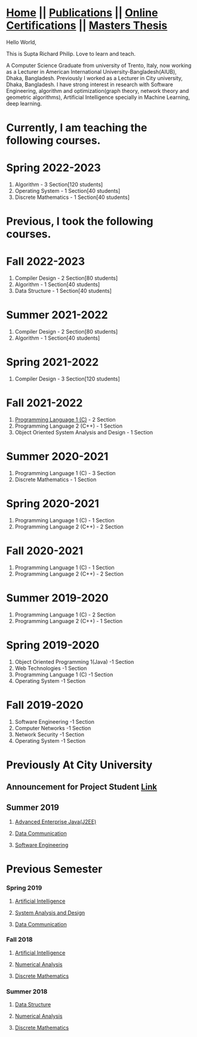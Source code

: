 # [Home](https://suptaphilip.github.io/)  ||  [Publications](/publications.md/)   ||  [Online Certifications](onlineCourse.md) || [Masters Thesis](Thesis.md)

Hello World,

This is Supta Richard Philip. Love to learn and teach.

A Computer Science Graduate from university of Trento, Italy, now working as a Lecturer in American International University-Bangladesh(AIUB), Dhaka, Bangladesh. Previously I worked as a Lecturer in City university, Dhaka, Bangladesh. I have strong interest in research with Software Engineering, algorithm and optimization(graph theory, network theory and geometric algorithms), Artificial Intelligence specially in Machine Learning, deep learning.



# Currently, I am teaching the following courses.

# Spring 2022-2023
1. Algorithm - 3 Section[120 students]
2. Operating System - 1 Section[40 students]
2. Discrete Mathematics - 1 Section[40 students]

# Previous, I took the following courses.

# Fall 2022-2023
1. Compiler Design - 2 Section[80 students]
2. Algorithm - 1 Section[40 students]
3. Data Structure - 1 Section[40 students]

# Summer 2021-2022
1. Compiler Design - 2 Section[80 students]
2. Algorithm - 1 Section[40 students]

# Spring 2021-2022
1. Compiler Design - 3 Section[120 students]

# Fall 2021-2022
1. [Programming Language 1 (C)](https://suptaphilip.github.io/Programming-Language-C/) - 2 Section
2. Programming Language 2 (C++) - 1 Section
3. Object Oriented System Analysis and Design - 1 Section

# Summer 2020-2021
1. Programming Language 1 (C) - 3 Section
2. Discrete Mathematics - 1 Section

# Spring 2020-2021
1. Programming Language 1 (C) - 1 Section
2. Programming Language 2 (C++) - 2 Section

# Fall 2020-2021
1. Programming Language 1 (C)  - 1 Section
2. Programming Language 2 (C++) - 2 Section

# Summer 2019-2020
1. Programming Language 1 (C) - 2 Section
2. Programming Language 2 (C++) - 1 Section

# Spring 2019-2020
1. Object Oriented Programming 1(Java) -1 Section
2. Web Technologies  -1 Section
3. Programming Language 1 (C)  -1 Section
4. Operating System  -1 Section

# Fall 2019-2020
 1. Software Engineering  -1 Section
 2. Computer Networks  -1 Section
 3. Network Security  -1 Section
 4. Operating System  -1 Section

# Previously At City University
## Announcement for Project Student [Link](https://suptaphilip.github.io/For-Project-Student/)
## Summer 2019

1. [Advanced Enterprise Java(J2EE)](https://suptaphilip.github.io/Advance-Java-J2EE/)

2. [Data Communication](https://suptaphilip.github.io/Data-Communication/)

3. [Software Engineering](https://suptaphilip.github.io/Software-Engineering/)

 

# Previous Semester
### Spring 2019

1. [Artificial Intelligence](https://suptaphilip.github.io/Artificial-Intelligence-Spring2019/)

2. [System Analysis and Design](https://suptaphilip.github.io/System-Analysis-and-Design/)

3. [Data Communication](https://suptaphilip.github.io/Data-Communication/)


### Fall 2018

1. [Artificial Intelligence](https://suptaphilip.github.io/Artificial-Intelligence/)

2. [Numerical Analysis](https://suptaphilip.github.io/Numerical-Analysis/)

3. [Discrete Mathematics](https://suptaphilip.github.io/Discrete-Mathematics/)


### Summer 2018

1. [Data Structure](https://suptaphilip.github.io/CityUniversity-DataStructure/)

2. [Numerical Analysis](https://github.com/suptaphilip/Numerical-Analysis/tree/Summer-2018)

3. [Discrete Mathematics](https://suptaphilip.github.io/Discrete-Mathematics/)


